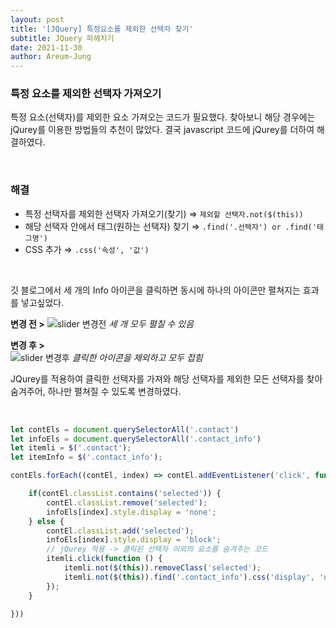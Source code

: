 ```yaml
---
layout: post
title: '[JQuery] 특정요소를 제외한 선택자 찾기'
subtitle: JQuery 파헤치기
date: 2021-11-30
author: Areum-Jung
---  
```


### **특정 요소를 제외한 선택자 가져오기**  
특정 요소(선택자)를 제외한 요소 가져오는 코드가 필요했다. 찾아보니 해당 경우에는 jQurey를 이용한 방법들의 추천이 많았다. 결국 javascript 코드에 jQurey를 더하여 해결하였다.  

<br>  

### **해결**  

* 특정 선택자를 제외한 선택자 가져오기(찾기) ⇒ `제외할 선택자.not($(this))`
* 해당 선택자 안에서 태그(원하는 선택자) 찾기 ⇒ `.find('.선택자') or .find('태그명')`
* CSS 추가 ⇒ `.css('속성', '값')`

<br> 

깃 블로그에서 세 개의 Info 아이콘을 클릭하면 동시에 하나의 아이콘만 펼쳐지는 효과를 넣고싶었다. 

**변경 전 >**
![slider 변경전](https://user-images.githubusercontent.com/78872071/147539549-64556ed0-19f5-456d-b646-21ddc017058c.png)
*세 개 모두 펼칠 수 있음*

**변경 후 >**  
![slider 변경후](https://user-images.githubusercontent.com/78872071/147539551-80fe8333-46a4-4db3-b289-3fe3117fb9b2.png)
*클릭한 아이콘을 제외하고 모두 접힘*

JQurey를 적용하여 클릭한 선택자를 가져와 해당 선택자를 제외한 모든 선택자를 찾아 숨겨주어, 하나만 펼쳐질 수 있도록 변경하였다.  

<br>  

```javascript
let contEls = document.querySelectorAll('.contact')
let infoEls = document.querySelectorAll('.contact_info')
let itemli = $('.contact');
let itemInfo = $('.contact_info');

contEls.forEach((contEl, index) => contEl.addEventListener('click', function(){

	if(contEl.classList.contains('selected')) {
		contEl.classList.remove('selected');
		infoEls[index].style.display = 'none';
	} else {
		contEl.classList.add('selected');
		infoEls[index].style.display = 'block';
		// jQurey 적용 -> 클릭된 선택자 이외의 요소를 숨겨주는 코드
		itemli.click(function () {
			itemli.not($(this)).removeClass('selected');
			itemli.not($(this)).find('.contact_info').css('display', 'none');
		});
	}
	
}))
```
